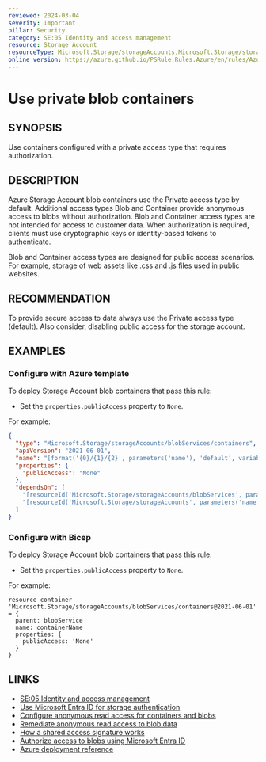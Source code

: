 ```yaml
---
reviewed: 2024-03-04
severity: Important
pillar: Security
category: SE:05 Identity and access management
resource: Storage Account
resourceType: Microsoft.Storage/storageAccounts,Microsoft.Storage/storageAccounts/blobServices/containers
online version: https://azure.github.io/PSRule.Rules.Azure/en/rules/Azure.Storage.BlobAccessType/
---
```


# Use private blob containers

## SYNOPSIS

Use containers configured with a private access type that requires authorization.

## DESCRIPTION

Azure Storage Account blob containers use the Private access type by default.
Additional access types Blob and Container provide anonymous access to blobs without authorization.
Blob and Container access types are not intended for access to customer data.
When authorization is required, clients must use cryptographic keys or identity-based tokens to authenticate.

Blob and Container access types are designed for public access scenarios.
For example, storage of web assets like .css and .js files used in public websites.

## RECOMMENDATION

To provide secure access to data always use the Private access type (default).
Also consider, disabling public access for the storage account.

## EXAMPLES

### Configure with Azure template

To deploy Storage Account blob containers that pass this rule:

- Set the `properties.publicAccess` property to `None`.

For example:

```json
{
  "type": "Microsoft.Storage/storageAccounts/blobServices/containers",
  "apiVersion": "2021-06-01",
  "name": "[format('{0}/{1}/{2}', parameters('name'), 'default', variables('containerName'))]",
  "properties": {
    "publicAccess": "None"
  },
  "dependsOn": [
    "[resourceId('Microsoft.Storage/storageAccounts/blobServices', parameters('name'), 'default')]",
    "[resourceId('Microsoft.Storage/storageAccounts', parameters('name'))]"
  ]
}
```

### Configure with Bicep

To deploy Storage Account blob containers that pass this rule:

- Set the `properties.publicAccess` property to `None`.

For example:

```bicep
resource container 'Microsoft.Storage/storageAccounts/blobServices/containers@2021-06-01' = {
  parent: blobService
  name: containerName
  properties: {
    publicAccess: 'None'
  }
}
```

## LINKS

- [SE:05 Identity and access management](https://learn.microsoft.com/azure/well-architected/security/identity-access)
- [Use Microsoft Entra ID for storage authentication](https://learn.microsoft.com/azure/security/fundamentals/identity-management-best-practices#use-microsoft-entra-id-for-storage-authentication)
- [Configure anonymous read access for containers and blobs](https://learn.microsoft.com/azure/storage/blobs/anonymous-read-access-configure)
- [Remediate anonymous read access to blob data](https://learn.microsoft.com/azure/storage/blobs/anonymous-read-access-prevent)
- [How a shared access signature works](https://learn.microsoft.com/azure/storage/common/storage-sas-overview#how-a-shared-access-signature-works)
- [Authorize access to blobs using Microsoft Entra ID](https://learn.microsoft.com/azure/storage/blobs/authorize-access-azure-active-directory)
- [Azure deployment reference](https://learn.microsoft.com/azure/templates/microsoft.storage/storageaccounts)
